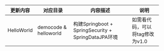 |更新内容|对应目录|内容描述|说明|
|---|---|---|---|
|HelloWorld|democode & helloworld|构建Springboot + SpringSecurity + SpringDataJPA环境|如需看代码，可以将tag修改为v1.0|

